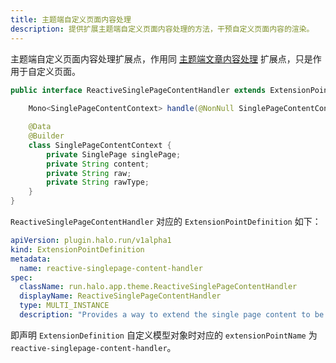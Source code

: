 ```yaml
---
title: 主题端自定义页面内容处理
description: 提供扩展主题端自定义页面内容处理的方法，干预自定义页面内容的渲染。
---
```


主题端自定义页面内容处理扩展点，作用同 [主题端文章内容处理](./post-content.md) 扩展点，只是作用于自定义页面。

```java
public interface ReactiveSinglePageContentHandler extends ExtensionPoint {
   
    Mono<SinglePageContentContext> handle(@NonNull SinglePageContentContext singlePageContent);

    @Data
    @Builder
    class SinglePageContentContext {
        private SinglePage singlePage;
        private String content;
        private String raw;
        private String rawType;
    }
}
```

`ReactiveSinglePageContentHandler` 对应的 `ExtensionPointDefinition` 如下：

```yaml
apiVersion: plugin.halo.run/v1alpha1
kind: ExtensionPointDefinition
metadata:
  name: reactive-singlepage-content-handler
spec:
  className: run.halo.app.theme.ReactiveSinglePageContentHandler
  displayName: ReactiveSinglePageContentHandler
  type: MULTI_INSTANCE
  description: "Provides a way to extend the single page content to be displayed on the theme-side."
```

即声明 `ExtensionDefinition` 自定义模型对象时对应的 `extensionPointName` 为 `reactive-singlepage-content-handler`。
